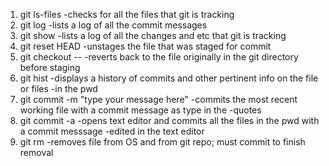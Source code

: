 1. git ls-files
  -checks for all the files that git is tracking
2. git log
  -lists a log of all the commit messages
3. git show
  -lists a log of all the changes and etc that git is tracking
4. git reset HEAD <file>
  -unstages the file that was staged for commit
5. git checkout -- <file>
  -reverts back to the file originally in the git directory before staging
6. git hist
  -displays a history of commits and other pertinent info on the file or files
  -in the pwd
7. git commit -m "type your message here"
  -commits the most recent working file with a commit message as type in the
  -quotes
8. git commit -a
  -opens text editor and commits all the files in the pwd with a commit messsage
  -edited in the text editor
9. git rm <file>
  -removes file from OS and from git repo; must commit to finish removal
